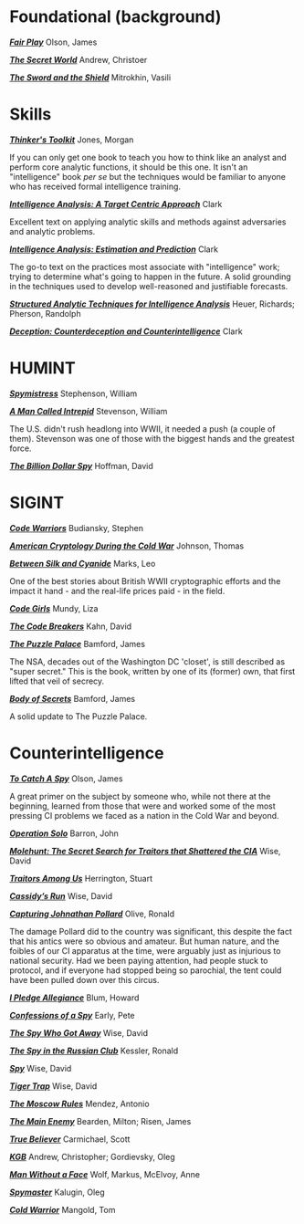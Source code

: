 # Foundational (background)

***[Fair Play](https://www.amazon.com/gp/product/1597971537/ref=as_li_tl?ie=UTF8&tag=hafofthespe-20&camp=1789&creative=9325&linkCode=as2&creativeASIN=1597971537&linkId=29596fcddc7ca7bc8988ee8d39f8c110)***
Olson, James

***[The Secret World](https://www.amazon.com/gp/product/0300248296/ref=as_li_tl?ie=UTF8&tag=hafofthespe-20&camp=1789&creative=9325&linkCode=as2&creativeASIN=0300248296&linkId=6dc7ea9379157f67311b45871b4b02a7)***
Andrew, Christoer

***[The Sword and the Shield](https://www.amazon.com/gp/product/0465003125/ref=as_li_tl?ie=UTF8&camp=1789&creative=9325&creativeASIN=0465003125&linkCode=as2&tag=hafofthespe-20&linkId=d5d697d8e697fce2f9d1c45b82734884)***
Mitrokhin, Vasili

# Skills

***[Thinker's Toolkit](https://www.amazon.com/gp/product/0812928083/ref=as_li_tl?ie=UTF8&tag=hafofthespe-20&camp=1789&creative=9325&linkCode=as2&creativeASIN=0812928083&linkId=7ff85516a1d506adf5f909a5b637e379)***
Jones, Morgan

If you can only get one book to teach you how to think like an analyst and perform core analytic functions, it should be this one. It isn't an "intelligence" book *per se* but the techniques would be familiar to anyone who has received formal intelligence training.

***[Intelligence Analysis: A Target Centric Approach](https://www.amazon.com/gp/product/154436914X/ref=as_li_tl?ie=UTF8&tag=hafofthespe-20&camp=1789&creative=9325&linkCode=as2&creativeASIN=154436914X&linkId=327492438b72b861c36c4595fca8c0f6)***
Clark

Excellent text on applying analytic skills and methods against adversaries and analytic problems.

***[Intelligence Analysis: Estimation and Prediction](https://www.amazon.com/gp/product/1561673072/ref=as_li_tl?ie=UTF8&tag=hafofthespe-20&camp=1789&creative=9325&linkCode=as2&creativeASIN=1561673072&linkId=5b5b2694773183c3b798a97fbf9f49c6)***
Clark

The go-to text on the practices most associate with "intelligence" work; trying to determine what's going to happen in the future. A solid grounding in the techniques used to develop well-reasoned and justifiable forecasts.

***[Structured Analytic Techniques for Intelligence Analysis](https://www.amazon.com/gp/product/1452241511/ref=as_li_tl?ie=UTF8&tag=hafofthespe-20&camp=1789&creative=9325&linkCode=as2&creativeASIN=1452241511&linkId=56d2292f96b538408d945de313913398)***
Heuer, Richards; Pherson, Randolph

***[Deception: Counterdeception and Counterintelligence](https://www.amazon.com/gp/product/1506375235/ref=as_li_tl?ie=UTF8&tag=hafofthespe-20&camp=1789&creative=9325&linkCode=as2&creativeASIN=1506375235&linkId=95c0209c2d8a07ad135bed23a32fa81c)***
Clark

# HUMINT

***[Spymistress](https://www.amazon.com/gp/product/1611452317/ref=as_li_tl?ie=UTF8&tag=hafofthespe-20&camp=1789&creative=9325&linkCode=as2&creativeASIN=1611452317&linkId=6197b075e821ef3b30931d5cf4b6d34d)***
Stephenson, William

***[A Man Called Intrepid](https://www.amazon.com/gp/product/B00V9QVE5O/ref=as_li_tl?ie=UTF8&tag=hafofthespe-20&camp=1789&creative=9325&linkCode=as2&creativeASIN=B00V9QVE5O&linkId=7f90873fad99840160b867783a624962)***
Stevenson, William

The U.S. didn't rush headlong into WWII, it needed a push (a couple of them). Stevenson was one of those with the biggest hands and the greatest force.

***[The Billion Dollar Spy](https://www.amazon.com/gp/product/0345805976/ref=as_li_tl?ie=UTF8&tag=hafofthespe-20&camp=1789&creative=9325&linkCode=as2&creativeASIN=0345805976&linkId=c88b2a76e30238401fc3bab3955551a7)***
Hoffman, David

# SIGINT

***[Code Warriors](https://www.amazon.com/gp/product/0385352662/ref=as_li_tl?ie=UTF8&tag=hafofthespe-20&camp=1789&creative=9325&linkCode=as2&creativeASIN=0385352662&linkId=212519cc4b0278709fea545c31e1b9bb)***
Budiansky, Stephen

***[American Cryptology During the Cold War]()***
Johnson, Thomas

***[Between Silk and Cyanide](https://www.amazon.com/gp/product/068486780X/ref=as_li_tl?ie=UTF8&tag=hafofthespe-20&camp=1789&creative=9325&linkCode=as2&creativeASIN=068486780X&linkId=606ae59c46f5eafc9cbaaa81ae617ad3)***
Marks, Leo

One of the best stories about British WWII cryptographic efforts and the impact it hand - and the real-life prices paid - in the field.

***[Code Girls](https://www.amazon.com/gp/product/0316352543/ref=as_li_tl?ie=UTF8&tag=hafofthespe-20&camp=1789&creative=9325&linkCode=as2&creativeASIN=0316352543&linkId=95249de8a46e28382715f4cbba61f1cb)***
Mundy, Liza

***[The Code Breakers](https://www.amazon.com/gp/product/0684831309/ref=as_li_tl?ie=UTF8&tag=hafofthespe-20&camp=1789&creative=9325&linkCode=as2&creativeASIN=0684831309&linkId=14a437184ddf32fea222e1b468e64807)***
Kahn, David

***[The Puzzle Palace](https://www.amazon.com/gp/product/0140067485/ref=as_li_tl?ie=UTF8&tag=hafofthespe-20&camp=1789&creative=9325&linkCode=as2&creativeASIN=0140067485&linkId=9bcfcebc87959e7b61832250d5da01c2)***
Bamford, James

The NSA, decades out of the Washington DC 'closet', is still described as "super secret." This is the book, written by one of its (former) own, that first lifted that veil of secrecy.

***[Body of Secrets](https://www.amazon.com/gp/product/0385499086/ref=as_li_tl?ie=UTF8&tag=hafofthespe-20&camp=1789&creative=9325&linkCode=as2&creativeASIN=0385499086&linkId=20720aa840b0e21afd4059c2e00b7f42)***
Bamford, James

A solid update to The Puzzle Palace.

# Counterintelligence

***[To Catch A Spy](https://www.amazon.com/gp/product/1626166803/ref=as_li_tl?ie=UTF8&tag=hafofthespe-20&camp=1789&creative=9325&linkCode=as2&creativeASIN=1626166803&linkId=9475ea63a001cfe572631a3883357cb3)***
Olson, James

A great primer on the subject by someone who, while not there at the beginning, learned from those that were and worked some of the most pressing CI problems we faced as a nation in the Cold War and beyond.

***[Operation Solo](https://www.amazon.com/gp/product/1621572943/ref=as_li_tl?ie=UTF8&tag=hafofthespe-20&camp=1789&creative=9325&linkCode=as2&creativeASIN=1621572943&linkId=0d7e9d658f36503aeeb694725f7d1290)***
Barron, John

***[Molehunt: The Secret Search for Traitors that Shattered the CIA](https://www.amazon.com/gp/product/0394585143/ref=as_li_tl?ie=UTF8&tag=hafofthespe-20&camp=1789&creative=9325&linkCode=as2&creativeASIN=0394585143&linkId=709013482a0249829a7f64b24f55bab7)***
Wise, David

***[Traitors Among Us](https://www.amazon.com/gp/product/0156011174/ref=as_li_tl?ie=UTF8&tag=hafofthespe-20&camp=1789&creative=9325&linkCode=as2&creativeASIN=0156011174&linkId=8ee4059c934cd89a946adda07bfcc40d)***
Herrington, Stuart

***[Cassidy’s Run](https://www.amazon.com/gp/product/0812992636/ref=as_li_tl?ie=UTF8&tag=hafofthespe-20&camp=1789&creative=9325&linkCode=as2&creativeASIN=0812992636&linkId=dd2e292b2611df1e4a15fd78a82a02c3)***
Wise, David

***[Capturing Johnathan Pollard](https://www.amazon.com/gp/product/B00EGWFKBM/ref=as_li_tl?ie=UTF8&tag=hafofthespe-20&camp=1789&creative=9325&linkCode=as2&creativeASIN=B00EGWFKBM&linkId=d21e0c5a7e4f1cb499e81116ca8f87da)***
Olive, Ronald

The damage Pollard did to the country was significant, this despite the fact that his antics were so obvious and amateur. But human nature, and the foibles of our CI apparatus at the time, were arguably just as injurious to national security. Had we been paying attention, had people stuck to protocol, and if everyone had stopped being so parochial, the tent could have been pulled down over this circus.

***[I Pledge Allegiance](https://www.amazon.com/gp/product/0671626140/ref=as_li_tl?ie=UTF8&tag=hafofthespe-20&camp=1789&creative=9325&linkCode=as2&creativeASIN=0671626140&linkId=d5d475c0d97c923bf74524ea52c8009c)***
Blum, Howard

***[Confessions of a Spy](https://www.amazon.com/gp/product/039914188X/ref=as_li_tl?ie=UTF8&tag=hafofthespe-20&camp=1789&creative=9325&linkCode=as2&creativeASIN=039914188X&linkId=909c1dc5838a1873a71039a5210e23fe)***
Early, Pete

***[The Spy Who Got Away](https://www.amazon.com/gp/product/039456281X/ref=as_li_tl?ie=UTF8&tag=hafofthespe-20&camp=1789&creative=9325&linkCode=as2&creativeASIN=039456281X&linkId=29957b6fbfdf302baa206d2d76a9ec1a)***
Wise, David

***[The Spy in the Russian Club](https://www.amazon.com/gp/product/0684191164/ref=as_li_tl?ie=UTF8&tag=hafofthespe-20&camp=1789&creative=9325&linkCode=as2&creativeASIN=0684191164&linkId=90adcf7a75cef5034716a20296fe2c77)***
Kessler, Ronald

***[Spy](https://www.amazon.com/gp/product/0375758941/ref=as_li_tl?ie=UTF8&tag=hafofthespe-20&camp=1789&creative=9325&linkCode=as2&creativeASIN=0375758941&linkId=2dcd8fe3c3d6cad55c62b189cac4b7c2)***
Wise, David

***[Tiger Trap](https://www.amazon.com/gp/product/0547553102/ref=as_li_tl?ie=UTF8&tag=hafofthespe-20&camp=1789&creative=9325&linkCode=as2&creativeASIN=0547553102&linkId=1c5b0b46812652bc9adfa523eef1dd15)***
Wise, David

***[The Moscow Rules](https://www.amazon.com/gp/product/1541762193/ref=as_li_tl?ie=UTF8&tag=hafofthespe-20&camp=1789&creative=9325&linkCode=as2&creativeASIN=1541762193&linkId=72e3a42b76a4e17f3c4248ba68847588)***
Mendez, Antonio

***[The Main Enemy](https://www.amazon.com/gp/product/0345472500/ref=as_li_tl?ie=UTF8&tag=hafofthespe-20&camp=1789&creative=9325&linkCode=as2&creativeASIN=0345472500&linkId=2660cca577b82cbf9bacd82910569b6a)***
Bearden, Milton; Risen, James

***[True Believer](https://www.amazon.com/gp/product/1591141001/ref=as_li_tl?ie=UTF8&tag=hafofthespe-20&camp=1789&creative=9325&linkCode=as2&creativeASIN=1591141001&linkId=41c01a23b29266a409f19e01c5861b57)***
Carmichael, Scott

***[KGB](https://www.amazon.com/gp/product/B00HUC3GTI/ref=as_li_tl?ie=UTF8&tag=hafofthespe-20&camp=1789&creative=9325&linkCode=as2&creativeASIN=B00HUC3GTI&linkId=baec35e67ca4350787015887bede58d7)***
Andrew, Christopher; Gordievsky, Oleg

***[Man Without a Face](https://www.amazon.com/gp/product/1891620126/ref=as_li_tl?ie=UTF8&tag=hafofthespe-20&camp=1789&creative=9325&linkCode=as2&creativeASIN=1891620126&linkId=7e8ce44d6f7451e6d2b47ff0307ee4ca)***
Wolf, Markus, McElvoy, Anne

***[Spymaster](https://www.amazon.com/gp/product/0465014453/ref=as_li_tl?ie=UTF8&tag=hafofthespe-20&camp=1789&creative=9325&linkCode=as2&creativeASIN=0465014453&linkId=29a850e8a54b6f49537f7d07bdf7caa5)***
Kalugin, Oleg

***[Cold Warrior](https://www.amazon.com/gp/product/0671778803/ref=as_li_tl?ie=UTF8&tag=hafofthespe-20&camp=1789&creative=9325&linkCode=as2&creativeASIN=0671778803&linkId=4b2c4bbc22b178dbe360c95311a0fbcd)***
Mangold, Tom
